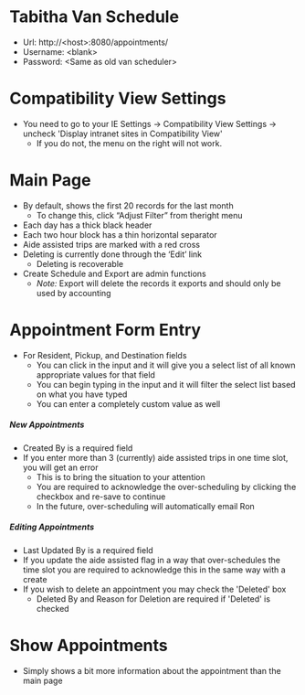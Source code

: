 # Tabitha Van Schedule
* Url: http://&lt;host&gt;:8080/appointments/
* Username: &lt;blank&gt;
* Password: &lt;Same as old van scheduler&gt;

# Compatibility View Settings
* You need to go to your IE Settings ->
Compatibility View Settings -> uncheck 'Display intranet sites in
Compatibility View'
  * If you do not, the menu on the right will not
work.

# Main Page
* By default, shows the first 20 records for the last month
  * To change this, click “Adjust Filter” from theright menu
* Each day has a thick black header
* Each two hour block has a thin horizontal separator
* Aide assisted trips are marked with a red cross
* Deleting is currently done through the ‘Edit’ link
  * Deleting is recoverable
* Create Schedule and Export are admin functions
  * *Note:* Export will delete the records it exports and should only be used by accounting

# Appointment Form Entry
* For Resident, Pickup, and Destination fields
  * You can click in the input and it will give you a select list of all known appropriate values for that field
  * You can begin typing in the input and it will filter the select list based on what you have typed
  * You can enter a completely custom value as well
  
##### New Appointments
* Created By is a required field
* If you enter more than 3 (currently) aide assisted trips in one time slot, you will get an error
  * This is to bring the situation to your attention
  * You are required to acknowledge the over-scheduling by clicking the checkbox and re-save to continue
  * In the future, over-scheduling will automatically email Ron

##### Editing Appointments
* Last Updated By is a required field
* If you update the aide assisted flag in a way that over-schedules the time slot you are required to acknowledge this in the
same way with a create
* If you wish to delete an appointment you may check the 'Deleted' box
  * Deleted By and Reason for Deletion are required if 'Deleted' is checked

# Show Appointments
* Simply shows a bit more information about the appointment than the main page
